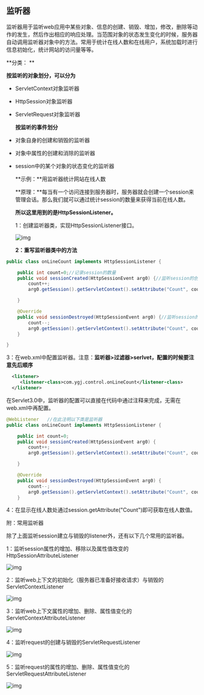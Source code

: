 ## 监听器

 监听器用于监听web应用中某些对象、信息的创建、销毁、增加，修改，删除等动作的发生，然后作出相应的响应处理。当范围对象的状态发生变化的时候，服务器自动调用监听器对象中的方法。常用于统计在线人数和在线用户，系统加载时进行信息初始化，统计网站的访问量等等。

  **分类：
**

  **按监听的对象划分，可以分为**

- ServletContext对象监听器
- HttpSession对象监听器
- ServletRequest对象监听器

 

  **按监听的事件划分**

- 对象自身的创建和销毁的监听器
- 对象中属性的创建和消除的监听器
- session中的某个对象的状态变化的监听器

 

  **示例：**用监听器统计网站在线人数

  **原理：**每当有一个访问连接到服务器时，服务器就会创建一个session来管理会话。那么我们就可以通过统计session的数量来获得当前在线人数。

  **所以这里用到的是HttpSessionListener。**

  1：创建监听器类，实现HttpSessionListener接口。

  ![img](https://images2015.cnblogs.com/blog/1018541/201702/1018541-20170207152722791-2021807091.png)

  

  **2：重写监听器类中的方法**

```java
public class onLineCount implements HttpSessionListener {

    public int count=0;//记录session的数量
    public void sessionCreated(HttpSessionEvent arg0) {//监听session的创建
        count++;
        arg0.getSession().getServletContext().setAttribute("Count", count);

    }

    @Override
    public void sessionDestroyed(HttpSessionEvent arg0) {//监听session的撤销
        count--;
        arg0.getSession().getServletContext().setAttribute("Count", count);
    }

}
```

  3：在web.xml中配置监听器。注意：**监听器>过滤器>serlvet，配置的时候要注意先后顺序**

```xml
  <listener>
     <listener-class>com.ygj.control.onLineCount</listener-class>
  </listener>
```

  在Servlet3.0中，监听器的配置可以直接在代码中通过注释来完成，无需在web.xml中再配置。

```java
@WebListener   //在此注明以下类是监听器
public class onLineCount implements HttpSessionListener {

    public int count=0;
    public void sessionCreated(HttpSessionEvent arg0) {
        count++;
        arg0.getSession().getServletContext().setAttribute("Count", count);

    }

    @Override
    public void sessionDestroyed(HttpSessionEvent arg0) {
        count--;
        arg0.getSession().getServletContext().setAttribute("Count", count);
    }
```



  4：在显示在线人数处通过session.getAttribute("Count")即可获取在线人数值。

  

  附：常用监听器

  除了上面监听session建立与销毁的listener外，还有以下几个常用的监听器。

  1：监听session属性的增加、移除以及属性值改变的HttpSessionAttributeListener

![img](https://images2015.cnblogs.com/blog/1018541/201702/1018541-20170213094836004-353226634.png)

  2：监听web上下文的初始化（服务器已准备好接收请求）与销毁的ServletContextListener

![img](https://images2015.cnblogs.com/blog/1018541/201702/1018541-20170213095315894-769267488.png)

  3：监听web上下文属性的增加、删除、属性值变化的ServletContextAttributeListener

 ![img](https://images2015.cnblogs.com/blog/1018541/201702/1018541-20170213095503066-658537909.png)

  4：监听request的创建与销毁的ServletRequestListener

![img](https://images2015.cnblogs.com/blog/1018541/201702/1018541-20170213101310754-1052616317.png)

  5：监听request的属性的增加、删除、属性值变化的ServletRequestAttributeListener

![img](https://images2015.cnblogs.com/blog/1018541/201702/1018541-20170213101441879-2099840265.png)